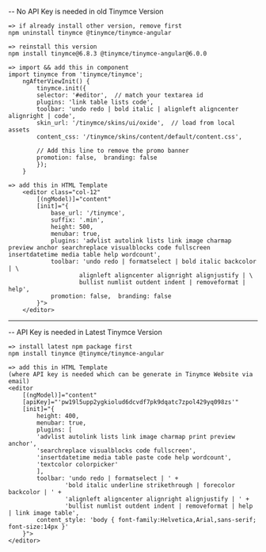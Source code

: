 -- No API Key is needed in old Tinymce Version

    => if already install other version, remove first
    npm uninstall tinymce @tinymce/tinymce-angular

    => reinstall this version
    npm install tinymce@6.8.3 @tinymce/tinymce-angular@6.0.0 

    => import && add this in component 
    import tinymce from 'tinymce/tinymce';
        ngAfterViewInit() {
            tinymce.init({
            selector: '#editor',  // match your textarea id
            plugins: 'link table lists code',
            toolbar: 'undo redo | bold italic | alignleft aligncenter alignright | code',
            skin_url: '/tinymce/skins/ui/oxide',  // load from local assets
            content_css: '/tinymce/skins/content/default/content.css',
        
            // Add this line to remove the promo banner
            promotion: false,  branding: false                                  
            });
        }

    => add this in HTML Template
        <editor class="col-12"
            [(ngModel)]="content"
            [init]="{
                base_url: '/tinymce',  
                suffix: '.min',
                height: 500,
                menubar: true,
                plugins: 'advlist autolink lists link image charmap preview anchor searchreplace visualblocks code fullscreen insertdatetime media table help wordcount',
                toolbar: 'undo redo | formatselect | bold italic backcolor | \
                        alignleft aligncenter alignright alignjustify | \
                        bullist numlist outdent indent | removeformat | help',
                promotion: false,  branding: false
            }">
        </editor>

*************************************************************************************

-- API Key is needed in Latest Tinymce Version

    => install latest npm package first
    npm install tinymce @tinymce/tinymce-angular

    => add this in HTML Template 
    (where API key is needed which can be generate in Tinymce Website via email)
    <editor
        [(ngModel)]="content"
        [apiKey]="'pw19l5upp2ygkiolud6dcvdf7pk9dqatc7zpol429yq098zs'"
        [init]="{
            height: 400,
            menubar: true,
            plugins: [
            'advlist autolink lists link image charmap print preview anchor',
            'searchreplace visualblocks code fullscreen',
            'insertdatetime media table paste code help wordcount',
            'textcolor colorpicker'
            ],
            toolbar: 'undo redo | formatselect | ' +
                    'bold italic underline strikethrough | forecolor backcolor | ' +
                    'alignleft aligncenter alignright alignjustify | ' +
                    'bullist numlist outdent indent | removeformat | help | link image table',
            content_style: 'body { font-family:Helvetica,Arial,sans-serif; font-size:14px }'
        }">
    </editor>